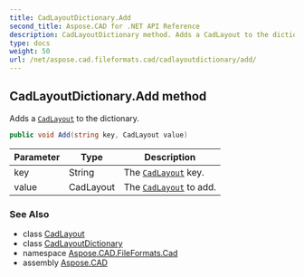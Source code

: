 ```yaml
---
title: CadLayoutDictionary.Add
second_title: Aspose.CAD for .NET API Reference
description: CadLayoutDictionary method. Adds a CadLayout to the dictionary
type: docs
weight: 50
url: /net/aspose.cad.fileformats.cad/cadlayoutdictionary/add/
---
```

## CadLayoutDictionary.Add method

Adds a [`CadLayout`](../../../aspose.cad.fileformats.cad.cadobjects/cadlayout/) to the dictionary.

```csharp
public void Add(string key, CadLayout value)
```

| Parameter | Type | Description |
| --- | --- | --- |
| key | String | The [`CadLayout`](../../../aspose.cad.fileformats.cad.cadobjects/cadlayout/) key. |
| value | CadLayout | The [`CadLayout`](../../../aspose.cad.fileformats.cad.cadobjects/cadlayout/) to add. |

### See Also

* class [CadLayout](../../../aspose.cad.fileformats.cad.cadobjects/cadlayout/)
* class [CadLayoutDictionary](../)
* namespace [Aspose.CAD.FileFormats.Cad](../../cadlayoutdictionary/)
* assembly [Aspose.CAD](../../../)


